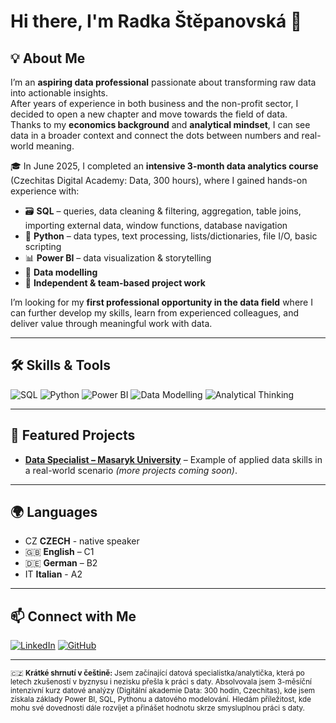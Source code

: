 # Hi there, I'm Radka Štěpanovská 👋

## 💡 About Me
I’m an **aspiring data professional** passionate about transforming raw data into actionable insights.  
After years of experience in both business and the non-profit sector, I decided to open a new chapter and move towards the field of data.  
Thanks to my **economics background** and **analytical mindset**, I can see data in a broader context and connect the dots between numbers and real-world meaning.

🎓 In June 2025, I completed an **intensive 3-month data analytics course** (Czechitas Digital Academy: Data, 300 hours), where I gained hands-on experience with:

- 🗃 **SQL** – queries, data cleaning & filtering, aggregation, table joins, importing external data, window functions, database navigation  
- 🐍 **Python** – data types, text processing, lists/dictionaries, file I/O, basic scripting  
- 📊 **Power BI** – data visualization & storytelling  
- 🧩 **Data modelling**  
- 🤝 **Independent & team-based project work**

I’m looking for my **first professional opportunity in the data field** where I can further develop my skills, learn from experienced colleagues, and deliver value through meaningful work with data.

---

## 🛠 Skills & Tools
![SQL](https://img.shields.io/badge/SQL-4479A1?style=for-the-badge&logo=postgresql&logoColor=white)
![Python](https://img.shields.io/badge/Python-3776AB?style=for-the-badge&logo=python&logoColor=white)
![Power BI](https://img.shields.io/badge/Power%20BI-F2C811?style=for-the-badge&logo=powerbi&logoColor=black)
![Data Modelling](https://img.shields.io/badge/Data%20Modelling-4B8BBE?style=for-the-badge)
![Analytical Thinking](https://img.shields.io/badge/Analytical%20Thinking-FF6F00?style=for-the-badge)

---

## 📂 Featured Projects
- [**Data Specialist – Masaryk University**](https://github.com/radka-stepanovska/datovy-specialista-muni) – Example of applied data skills in a real-world scenario *(more projects coming soon)*.

---

## 🌍 Languages
- CZ **CZECH** - native speaker
- 🇬🇧 **English** – C1  
- 🇩🇪 **German** – B2
- IT **Italian** - A2

---

## 📫 Connect with Me
[![LinkedIn](https://img.shields.io/badge/LinkedIn-0A66C2?style=for-the-badge&logo=linkedin&logoColor=white)](https://www.linkedin.com/in/radka-stepanovska/)
[![GitHub](https://img.shields.io/badge/GitHub-181717?style=for-the-badge&logo=github&logoColor=white)](https://github.com/radka-stepanovska)

---

<sub>🇨🇿 **Krátké shrnutí v češtině:** Jsem začínající datová specialistka/analytička, která po letech zkušeností v byznysu i nezisku přešla k práci s daty. Absolvovala jsem 3-měsíční intenzivní kurz datové analýzy (Digitální akademie Data: 300 hodin, Czechitas), kde jsem získala základy Power BI, SQL, Pythonu a datového modelování. Hledám příležitost, kde mohu své dovednosti dále rozvíjet a přinášet hodnotu skrze smysluplnou práci s daty.</sub>
